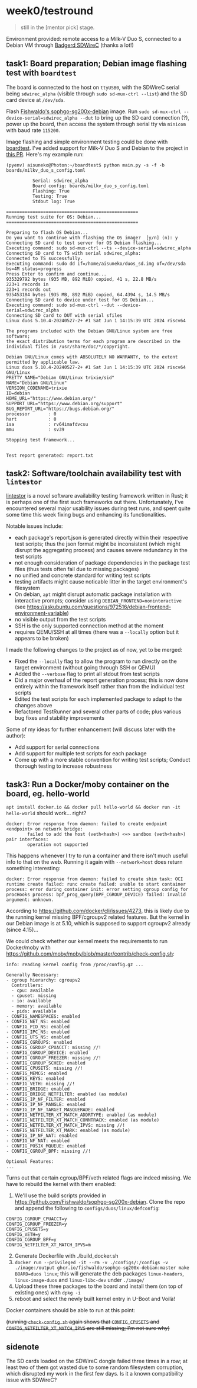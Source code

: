 # week0/testround
> still in the [mentor pick] stage.

Environment provided: remote access to a Milk-V Duo S, connected to a Debian VM through [Badgerd SDWireC](https://badgerd.nl/sdwirec/) (thanks a lot!)

## task1: Board preparation; Debian image flashing test with `boardtest`

The board is connected to the host on `ttyUSB0`, with the SDWireC serial being `sdwirec_alpha` (visible through `sudo sd-mux-ctrl --list`) and the SD card device at `/dev/sda`.

Flash [Fishwaldo's sophgo-sg200x-debian](https://github.com/Fishwaldo/sophgo-sg200x-debian) image. Run `sudo sd-mux-ctrl --device-serial=sdwirec_alpha --dut` to bring up the SD card connection (?), power up the board, then access the system through serial tty via `minicom` with baud rate `115200`.

Image flashing and simple environment testing could be done with [boardtest](https://github.com/255doesnotexist/boardtest). I've added support for Milk-V Duo S and Debian to the project in [this PR](https://github.com/255doesnotexist/boardtest/pull/1/). Here's my example run:
```
(pyenv) aisuneko@Photon:~/boardtest$ python main.py -s -f -b boards/milkv_duo_s_config.toml

          Serial: sdwirec_alpha
          Board config: boards/milkv_duo_s_config.toml
          Flashing: True
          Testing: True
          Stdout log: True

==================================================
Running test suite for OS: Debian...
==================================================

Preparing to flash OS Debian...
Do you want to continue with flashing the OS image?  [y/n] (n): y
Connecting SD card to test server for OS Debian flashing...
Executing command: sudo sd-mux-ctrl --ts --device-serial=sdwirec_alpha
Connecting SD card to TS with serial sdwirec_alpha:
Connected to TS successfully.
Executing command: sudo dd if=/home/aisuneko/duos_sd.img of=/dev/sda bs=4M status=progress
Press Enter to confirm and continue...
935329792 bytes (935 MB, 892 MiB) copied, 41 s, 22.8 MB/s
223+1 records in
223+1 records out
935453184 bytes (935 MB, 892 MiB) copied, 64.4394 s, 14.5 MB/s
Connecting SD card to device under test for OS Debian...
Executing command: sudo sd-mux-ctrl --dut --device-serial=sdwirec_alpha
Connecting SD card to DUT with serial sfiles
Linux duos 5.10.4-20240527-2+ #1 Sat Jun 1 14:15:39 UTC 2024 riscv64

The programs included with the Debian GNU/Linux system are free software;
the exact distribution terms for each program are described in the
individual files in /usr/share/doc/*/copyright.

Debian GNU/Linux comes with ABSOLUTELY NO WARRANTY, to the extent
permitted by applicable law.
Linux duos 5.10.4-20240527-2+ #1 Sat Jun 1 14:15:39 UTC 2024 riscv64 GNU/Linux
PRETTY_NAME="Debian GNU/Linux trixie/sid"
NAME="Debian GNU/Linux"
VERSION_CODENAME=trixie
ID=debian
HOME_URL="https://www.debian.org/"
SUPPORT_URL="https://www.debian.org/support"
BUG_REPORT_URL="https://bugs.debian.org/"
processor       : 0
hart            : 0
isa             : rv64imafdvcsu
mmu             : sv39

Stopping test framework...


Test report generated: report.txt
```
## task2: Software/toolchain availability test with `lintestor`
[lintestor](https://github.com/aisuneko/lintestor) is a novel software availability testing framework written in Rust; it is perhaps one of the first such frameworks out there. Unfortunately, I've encountered several major usability issues during test runs, and spent quite some time this week fixing bugs and enhancing its functionalities.

Notable issues include:
- each package's report.json is generated directly within their respective test scripts; thus the json format might be inconsistent (which might disrupt the aggregating process) and causes severe redundancy in the test scripts
- not enough consideration of package dependencies in the package test files (thus tests often fail due to missing packages)
- no unified and concrete standard for writing test scripts
- testing artifacts might cause noticable litter in the target environment's filesystem
- On debian, `apt` might disrupt automatic package installation with interactive prompts; consider using `DEBIAN_FRONTEND=noninteractive` (see https://askubuntu.com/questions/972516/debian-frontend-environment-variable)
- no visible output from the test scripts
- SSH is the only supported connection method at the moment
- requires QEMU/SSH at all times (there was a `--locally` option but it appears to be broken)

I made the following changes to the project as of now, yet to be merged:
- Fixed the `--locally` flag to allow the program to run directly on the target environment (without going through SSH or QEMU)
- Added the `--verbose` flag to print all stdout from test scripts
- Did a major overhaul of the report generation process; this is now done entirely within the framework itself rather than from the individual test scripts
- Edited the test scripts for each implemented package to adapt to the changes above
- Refactored TestRunner and several other parts of code; plus various bug fixes and stability improvements

Some of my ideas for further enhancement (will discuss later with the author):
- Add support for serial connections
- Add support for multiple test scripts for each package
- Come up with a more stable convention for writing test scripts; Conduct thorough testing to increase robustness

## task3: Run a Docker/moby container on the board, eg. hello-world

`apt install docker.io && docker pull hello-world && docker run -it hello-world` should work... right?
```
docker: Error response from daemon: failed to create endpoint <endpoint> on network bridge:
        failed to add the host (veth<hash>) <=> sandbox (veth<hash>) pair interfaces:
        operation not supported
```
This happens whenever I try to run a container and there isn't much useful info to that on the web. Running it again with `--network=host` does return something interesting:
```
docker: Error response from daemon: failed to create shim task: OCI runtime create failed: runc create failed: unable to start container process: error during container init: error setting cgroup config for procHooks process: bpf_prog_query(BPF_CGROUP_DEVICE) failed: invalid argument: unknown.
```
According to https://github.com/docker/cli/issues/4273, this is likely due to the running kernel missing BPF/cgroupv2 related features. But the kernel in our Debian image is at 5.10, which is supposed to support cgroupv2 already (since 4.15)...

We could check whether our kernel meets the requirements to run Docker/moby with https://github.com/moby/moby/blob/master/contrib/check-config.sh:
```
info: reading kernel config from /proc/config.gz ...

Generally Necessary:
- cgroup hierarchy: cgroupv2
  Controllers:
  - cpu: available
  - cpuset: missing
  - io: available
  - memory: available
  - pids: available
- CONFIG_NAMESPACES: enabled
- CONFIG_NET_NS: enabled
- CONFIG_PID_NS: enabled
- CONFIG_IPC_NS: enabled
- CONFIG_UTS_NS: enabled
- CONFIG_CGROUPS: enabled
- CONFIG_CGROUP_CPUACCT: missing //!
- CONFIG_CGROUP_DEVICE: enabled
- CONFIG_CGROUP_FREEZER: missing //!
- CONFIG_CGROUP_SCHED: enabled
- CONFIG_CPUSETS: missing //!
- CONFIG_MEMCG: enabled
- CONFIG_KEYS: enabled
- CONFIG_VETH: missing //!
- CONFIG_BRIDGE: enabled
- CONFIG_BRIDGE_NETFILTER: enabled (as module)
- CONFIG_IP_NF_FILTER: enabled
- CONFIG_IP_NF_MANGLE: enabled
- CONFIG_IP_NF_TARGET_MASQUERADE: enabled
- CONFIG_NETFILTER_XT_MATCH_ADDRTYPE: enabled (as module)
- CONFIG_NETFILTER_XT_MATCH_CONNTRACK: enabled (as module)
- CONFIG_NETFILTER_XT_MATCH_IPVS: missing //!
- CONFIG_NETFILTER_XT_MARK: enabled (as module)
- CONFIG_IP_NF_NAT: enabled
- CONFIG_NF_NAT: enabled
- CONFIG_POSIX_MQUEUE: enabled
- CONFIG_CGROUP_BPF: missing //!

Optional Features:
...
```
Turns out that certain cgroup/BPF/veth related flags are indeed missing. We have to rebuild the kernel with them enabled:
1. We'll use the build scripts provided in https://github.com/Fishwaldo/sophgo-sg200x-debian. Clone the repo and append the following to `configs/duos/linux/defconfig`:
```
CONFIG_CGROUP_CPUACCT=y
CONFIG_CGROUP_FREEZER=y
CONFIG_CPUSETS=y
CONFIG_VETH=y
CONFIG_CGROUP_BPF=y
CONFIG_NETFILTER_XT_MATCH_IPVS=m
```
2. Generate Dockerfile with ./build_docker.sh
3. `docker run --privileged -it --rm -v ./configs/:/configs -v ./image:/output ghcr.io/fishwaldo/sophgo-sg200x-debian:master make BOARD=duos linux`; this will generate the deb packages `linux-headers`, `linux-image-duos` and `linux-libc-dev` under `./image/`
4. Upload these three packages to the board and install them (on top of existing ones) with `dpkg -i`
5.  reboot and select the newly built kernel entry in U-Boot and Voilà! 

Docker containers should be able to run at this point:

~~(running `check-config.sh` again shows that `CONFIG_CPUSETS` and `CONFIG_NETFILTER_XT_MATCH_IPVS` are still missing; I'm not sure why)~~

## sidenote
The SD cards loaded on the SDWireC dongle failed three times in a row; at least two of them got wasted due to some random filesystem corruption, which disrupted my work in the first few days. Is it a known compatibility issue with SDWireC?